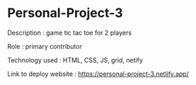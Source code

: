 # Personal-Project-3
Description : game tic tac toe for 2 players

Role : primary contributor

Technology used : HTML, CSS, JS, grid, netify

Link to deploy website : 
https://personal-project-3.netlify.app/
